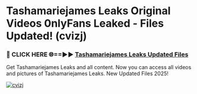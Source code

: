 # Tashamariejames Leaks Original Videos 0nlyFans Leaked - Files Updated! (cvizj)

<h3>🔴 CLICK HERE 🌐==►► <a href="https://tinyurl.com/2wckxsce" rel="nofollow">Tashamariejames Leaks Updated Files</a></h3>

Get Tashamariejames Leaks and all content. Now you can access all videos and pictures of Tashamariejames Leaks. New Updated Files 2025!

[![cvizj](https://i.imgur.com/AFduVYN.gif)](https://tinyurl.com/2wckxsce)
